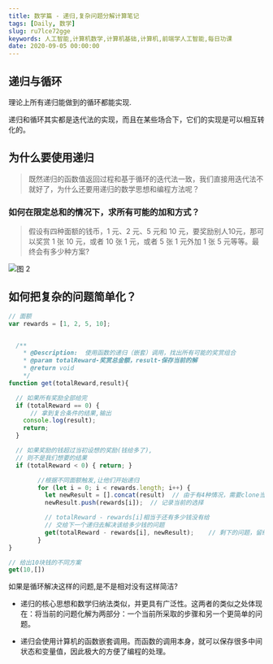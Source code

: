 ```yaml
---
title: 数学篇 - 递归,复杂问题分解计算笔记
tags: [Daily, 数学]
slug: ru7lce72gge
keywords: 人工智能,计算机数学,计算机基础,计算机,前端学人工智能,每日功课
date: 2020-09-05 00:00:00
---
```



## 递归与循环

理论上所有递归能做到的循环都能实现.

递归和循环其实都是迭代法的实现，而且在某些场合下，它们的实现是可以相互转化的。

## 为什么要使用递归

> 既然递归的函数值返回过程和基于循环的迭代法一致，我们直接用迭代法不就好了，为什么还要用递归的数学思想和编程方法呢？


### 如何在限定总和的情况下，求所有可能的加和方式？

> 假设有四种面额的钱币，1 元、2 元、5 元和 10 元，要奖励别人10元，那可以奖赏 1 张 10 元，或者 10 张 1 元，或者 5 张 1 元外加 1 张 5 元等等。最终会有多少种方案?


![图 2](https://incomparable9527.coding.net/p/imageBed/d/imageBed/git/raw/master/685328b2212b37eeb3e874636dd38d7cc2fee83886cc07741a9f5a5f9a82aa8c.png)  


## 如何把复杂的问题简单化？

```js
// 面额
var rewards = [1, 2, 5, 10];


  /**
    * @Description:  使用函数的递归（嵌套）调用，找出所有可能的奖赏组合
    * @param totalReward-奖赏总金额，result-保存当前的解
    * @return void
    */
function get(totalReward,result){

  // 如果所有奖励全部给完
  if (totalReward == 0) { 
      // 拿到复合条件的结果,输出
    console.log(result); 
    return; 
  }

  // 如果奖励的钱超过当初设想的奖励(钱给多了),
  // 则不是我们想要的结果
  if (totalReward < 0) { return; }

        //根据不同面额触发,让他们开始递归
        for (let i = 0; i < rewards.length; i++) {
          let newResult = [].concat(result)  // 由于有4种情况，需要clone当前的解并传入被调用的函数
          newResult.push(rewards[i]);  // 记录当前的选择

          // totalReward - rewards[i]相当于还有多少钱没有给
          // 交给下一个递归去解决该给多少钱的问题
          get(totalReward - rewards[i], newResult);    // 剩下的问题，留给嵌套调用去解决
        }
}

// 给出10块钱的不同方案
get(10,[])
```

如果是循环解决这样的问题,是不是相对没有这样简洁?

* 递归的核心思想和数学归纳法类似，并更具有广泛性。这两者的类似之处体现在：将当前的问题化解为两部分：一个当前所采取的步骤和另一个更简单的问题。

* 递归会使用计算机的函数嵌套调用。而函数的调用本身，就可以保存很多中间状态和变量值，因此极大的方便了编程的处理。

